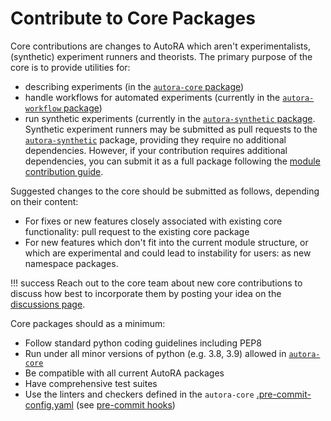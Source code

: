 # Contribute to Core Packages

Core contributions are changes to AutoRA which aren't experimentalists, (synthetic) experiment runners and theorists. 
The primary purpose of the core is to provide utilities for:

- describing experiments (in the [`autora-core` package](https://github.com/autoresearch/autora-core))
- handle workflows for automated experiments
  (currently in the [`autora-workflow` package](https://github.com/autoresearch/autora-workflow))
- run synthetic experiments (currently in the [`autora-synthetic` package](https://github.com/autoresearch/autora-synthetic/CONTRIBUTING.md). Synthetic experiment runners may be submitted as pull requests to the 
    [`autora-synthetic`](https://github.com/autoresearch/autora-synthetic/CONTRIBUTING.md) package, providing they 
    require no additional dependencies. However, if your contribution requires additional dependencies, you can submit it as a full package following 
    the [module contribution guide](module.md).

Suggested changes to the core should be submitted as follows, depending on their content:

- For fixes or new features closely associated with existing core functionality: pull request to the existing 
  core package
- For new features which don't fit into the current module structure, or which are experimental and could lead to 
  instability for users: as new namespace packages.

!!! success
    Reach out to the core team about new core contributions to discuss how best to incorporate them by posting your 
    idea on the [discussions page](https://github.com/orgs/AutoResearch/discussions/categories/ideas).

Core packages should as a minimum:

- Follow standard python coding guidelines including PEP8
- Run under all minor versions of python (e.g. 3.8, 3.9) allowed in 
  [`autora-core`](https://github.com/autoresearch/autora-core)
- Be compatible with all current AutoRA packages
- Have comprehensive test suites
- Use the linters and checkers defined in the `autora-core` 
  [.pre-commit-config.yaml](https://github.com/AutoResearch/autora-core/blob/main/.pre-commit-config.yaml) (see [pre-commit hooks](pre-commit-hooks.md))
